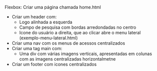 Flexbox:
Criar uma página chamada home.html
- Criar um header com:
  - Logo alinhada a esquerda
  - Campo de pesquisa com bordas arredondadas no centro
  - Icone do usuário a direita, que ao clicar abre o menu lateral (exemplo-menu-lateral.html)
- Criar uma nav com os menus de acessos centralizados
- Criar uma tag main com:
  - Uma div com várias imagens verticais, apresentadas em colunas com as imagens centralizadas horizontalmetne
- Criar um footer com icones centralizados
